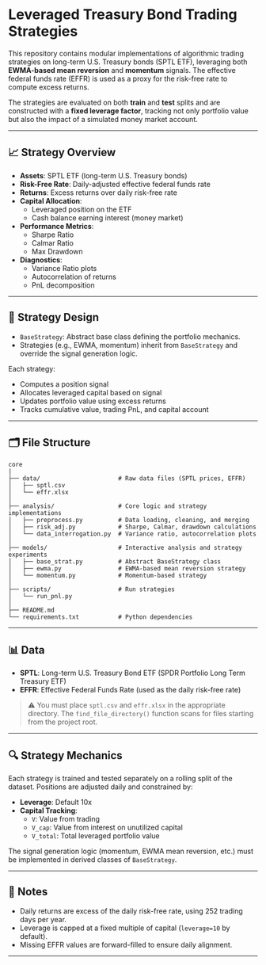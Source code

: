 # Leveraged Treasury Bond Trading Strategies

This repository contains modular implementations of algorithmic trading strategies on long-term U.S. Treasury bonds (SPTL ETF), leveraging both **EWMA-based mean reversion** and **momentum** signals. The effective federal funds rate (EFFR) is used as a proxy for the risk-free rate to compute excess returns.

The strategies are evaluated on both **train** and **test** splits and are constructed with a **fixed leverage factor**, tracking not only portfolio value but also the impact of a simulated money market account.

---

## 📈 Strategy Overview

- **Assets**: SPTL ETF (long-term U.S. Treasury bonds)
- **Risk-Free Rate**: Daily-adjusted effective federal funds rate
- **Returns**: Excess returns over daily risk-free rate
- **Capital Allocation**:
  - Leveraged position on the ETF
  - Cash balance earning interest (money market)
- **Performance Metrics**:
  - Sharpe Ratio
  - Calmar Ratio
  - Max Drawdown
- **Diagnostics**:
  - Variance Ratio plots
  - Autocorrelation of returns
  - PnL decomposition

---

## 🧠 Strategy Design

- `BaseStrategy`: Abstract base class defining the portfolio mechanics.
- Strategies (e.g., EWMA, momentum) inherit from `BaseStrategy` and override the signal generation logic.

Each strategy:
- Computes a position signal
- Allocates leveraged capital based on signal
- Updates portfolio value using excess returns
- Tracks cumulative value, trading PnL, and capital account

---

## 🗂️ File Structure

```plaintext
core
|
├── data/                      # Raw data files (SPTL prices, EFFR)
│   ├── sptl.csv
│   └── effr.xlsx
│
├── analysis/                  # Core logic and strategy implementations
│   ├── preprocess.py          # Data loading, cleaning, and merging
│   ├── risk_adj.py            # Sharpe, Calmar, drawdown calculations
│   └── data_interrogation.py  # Variance ratio, autocorrelation plots
│
├── models/                    # Interactive analysis and strategy experiments
│   ├── base_strat.py          # Abstract BaseStrategy class
│   ├── ewma.py                # EWMA-based mean reversion strategy
│   └── momentum.py            # Momentum-based strategy
│
├── scripts/                   # Run strategies
│   └── run_pnl.py
│
├── README.md                  
└── requirements.txt           # Python dependencies
```


---

## 📊 Data

- **SPTL**: Long-term U.S. Treasury Bond ETF (SPDR Portfolio Long Term Treasury ETF)
- **EFFR**: Effective Federal Funds Rate (used as the daily risk-free rate)

> ⚠️ You must place `sptl.csv` and `effr.xlsx` in the appropriate directory. The `find_file_directory()` function scans for files starting from the project root.

---

## 🔍 Strategy Mechanics

Each strategy is trained and tested separately on a rolling split of the dataset. Positions are adjusted daily and constrained by:

- **Leverage**: Default 10x
- **Capital Tracking**:
  - `V`: Value from trading
  - `V_cap`: Value from interest on unutilized capital
  - `V_total`: Total leveraged portfolio value

The signal generation logic (momentum, EWMA mean reversion, etc.) must be implemented in derived classes of `BaseStrategy`.

--- 

## 📎 Notes

- Daily returns are excess of the daily risk-free rate, using 252 trading days per year.
- Leverage is capped at a fixed multiple of capital (`leverage=10` by default).
- Missing EFFR values are forward-filled to ensure daily alignment.

---
